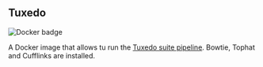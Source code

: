 ## Tuxedo

![Docker badge](https://img.shields.io/badge/ImageInfo-_683.3_MB/_12_Layers_-blue.svg?style=flat-square)

A Docker image that allows tu run the [Tuxedo suite pipeline](http://link.springer.com/protocol/10.1007%2F978-1-4939-3167-5_18). Bowtie, Tophat and Cufflinks are installed.
